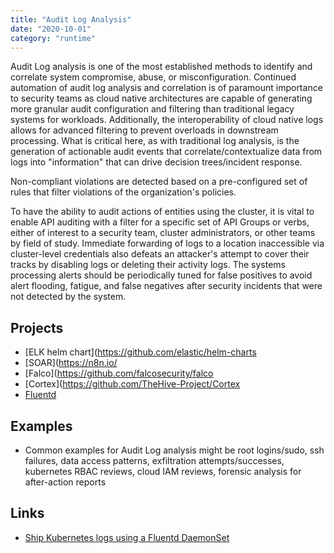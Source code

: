 ```yaml
---
title: "Audit Log Analysis"
date: "2020-10-01"
category: "runtime"
---
```


Audit Log analysis is one of the most established methods to identify and correlate system compromise, abuse, or misconfiguration. Continued automation of audit log analysis and correlation is of paramount importance to security teams as cloud native architectures are capable of generating more granular audit configuration and filtering than traditional legacy systems for workloads. Additionally, the interoperability of cloud native logs allows for advanced filtering to prevent overloads in downstream processing. What is critical here, as with traditional log analysis, is the generation of actionable audit events that correlate/contextualize data from logs into "information" that can drive decision trees/incident response.

Non-compliant violations are detected based on a pre-configured set of rules that filter violations of the organization's policies.

To have the ability to audit actions of entities using the cluster, it is vital to enable API auditing with a filter for a specific set of API Groups or verbs, either of interest to a security team, cluster administrators, or other teams by field of study. Immediate forwarding of logs to a location inaccessible via cluster-level credentials also defeats an attacker's attempt to cover their tracks by disabling logs or deleting their activity logs. The systems processing alerts should be periodically tuned for false positives to avoid alert flooding, fatigue, and false negatives after security incidents that were not detected by the system.

## Projects
- [ELK helm chart](https://github.com/elastic/helm-charts
- [SOAR](https://n8n.io/
- [Falco](https://github.com/falcosecurity/falco
- [Cortex](https://github.com/TheHive-Project/Cortex
- [Fluentd](https://www.fluentd.org/) 
<!---
## Commercial Projects
- [Tines](https://www.tines.io/)
- [Sumo Logic](https://www.sumologic.com/) 
- [IBM QRadar](https://www.ibm.com/products/qradar-siem) 
- [Splunk](https://www.splunk.com/)
- [Datadog](https://www.datadoghq.com/) 
- [ArcSight](https://www.microfocus.com/en-us/cyberres/secops)
- [kAudit - Kubernetes Audit log analysis - Rapid7](https://github.com/alcideio/kaudit) 
- [Panther](https://runpanther.io/)
- [Alerting capabilities on top of free ES tier](https://github.com/Yelp/elastalert)

-->
## Examples
- Common examples for Audit Log analysis might be root logins/sudo, ssh failures, data access patterns, exfiltration attempts/successes, kubernetes RBAC reviews, cloud IAM reviews, forensic analysis for after-action reports

## Links
- [Ship Kubernetes logs using a Fluentd DaemonSet](https://docs.logz.io/shipping/log-sources/kubernetes.html)